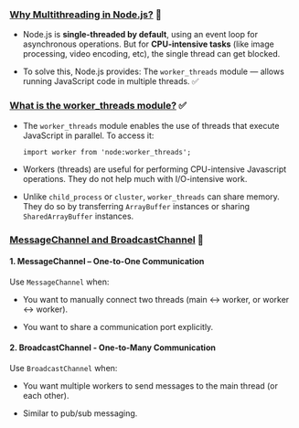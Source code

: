 ### <ins>Why Multithreading in Node.js?</ins> 🧠

- Node.js is **single-threaded by default**, using an event loop for asynchronous operations. But for **CPU-intensive tasks** (like image processing, video encoding, etc), the single thread can get blocked.

- To solve this, Node.js provides:
    The `worker_threads` module — allows running JavaScript code in multiple threads. ✅


### <ins>What is the worker_threads module?</ins> ✅

- The `worker_threads` module enables the use of threads that execute JavaScript in parallel. To access it:
    
    `import worker from 'node:worker_threads';`

- Workers (threads) are useful for performing CPU-intensive Javascript operations. They do not help much with I/O-intensive work.

- Unlike `child_process` or `cluster`, `worker_threads` can share memory. They do so by transferring `ArrayBuffer` instances or sharing `SharedArrayBuffer` instances.


### <ins>MessageChannel and BroadcastChannel</ins> 🔁

#### 1. MessageChannel – One-to-One Communication

Use `MessageChannel` when: 

- You want to manually connect two threads (main <-> worker, or worker <-> worker).

- You want to share a communication port explicitly.


#### 2. BroadcastChannel - One-to-Many Communication

Use `BroadcastChannel` when:

- You want multiple workers to send messages to the main thread (or each other).

- Similar to pub/sub messaging.